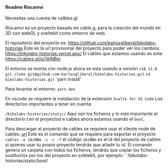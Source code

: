 #### Readme Riscamvi

Necesitas una cuenta de calbles.gl

Riscamvi es un proyecto basado en cable.g, para la creación del mundo en 3D con webGL y sveltekit como entorno de web.

El repositorio del proyecto es: https://github.com/karlosgliberal/bikolabs-historias
Este es la url provisional del proyecto para poder ver los cambios. https://bikolabs-historias.vercel.app/
El cables que estamos usando es este: https://cables.gl/p/1AiNBm

El entorno se monta con node.js ahora se esta usando a versión `v18.11.0`
`git clone git@github.com:karlosgliberal/bikolabs-historias.git`
`cd bikolabs-historias.git`
`yarn install'

Para levantar el entorno: `yarn dev`

En vscode se requiere la instalación de la extensión `Svelte for VS Code`
Los directorios importantes a tener en cuenta:

`/bikolabs-historias/static/` Aquí van los ficheros y lo más importante el directorio con el proyectod e cables ahora estamos usando el `bool`,

Para descargar el proyecto de cables se requiere usar el cliente node de cables: [url](https://github.com/cables-gl/cables-cli)
Este es el comando que se requiere para exportar el proyecto `cables -e 1AiNBm -i -c -f` el código `1AiNBm` es el id del proyecto de cables si quieres usar tu propio proyecto tendrás que añadir tu id. El comando genera un carpeta con todos los ficheros, tendrás que copiar los ficheros y sustituirlos por los del proyecto en svletekit, por ejemplo: ``/bikolabs-historias/static/bool/

